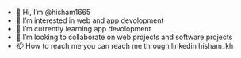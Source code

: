 - 👋 Hi, I’m @hisham1665
- 👀 I’m interested in web and app devolopment
- 🌱 I’m currently learning app devolopment
- 💞️ I’m looking to collaborate on web projects and software projects
- 📫 How to reach me you can reach me through linkedin hisham_kh

<!---
hisham1665/hisham1665 is a ✨ special ✨ repository because its `README.md` (this file) appears on your GitHub profile.
You can click the Preview link to take a look at your changes.
--->
